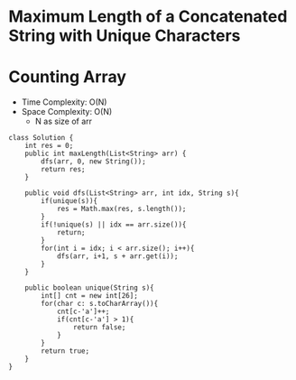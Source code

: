 # Maximum Length of a Concatenated String with Unique Characters
# Counting Array
* Time Complexity: O(N)
* Space Complexity: O(N)
	* N as size of arr
```
class Solution {
    int res = 0;
    public int maxLength(List<String> arr) {
        dfs(arr, 0, new String());
        return res;
    }

    public void dfs(List<String> arr, int idx, String s){
        if(unique(s)){
            res = Math.max(res, s.length());
        }
        if(!unique(s) || idx == arr.size()){
            return;
        }
        for(int i = idx; i < arr.size(); i++){
            dfs(arr, i+1, s + arr.get(i));
        }
    }

    public boolean unique(String s){
        int[] cnt = new int[26];
        for(char c: s.toCharArray()){
            cnt[c-'a']++;
            if(cnt[c-'a'] > 1){
                return false;
            }
        }
        return true;
    }
}
```
